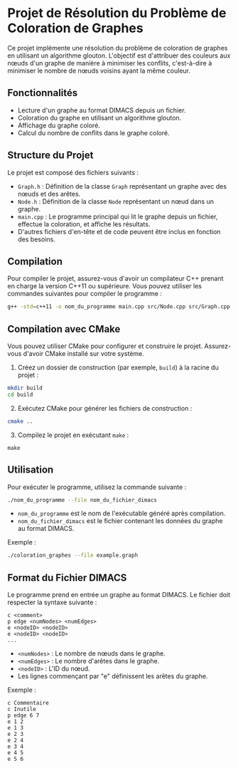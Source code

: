 # Projet de Résolution du Problème de Coloration de Graphes

Ce projet implémente une résolution du problème de coloration de graphes en utilisant un algorithme glouton. L'objectif est d'attribuer des couleurs aux nœuds d'un graphe de manière à minimiser les conflits, c'est-à-dire à minimiser le nombre de nœuds voisins ayant la même couleur.

## Fonctionnalités

- Lecture d'un graphe au format DIMACS depuis un fichier.
- Coloration du graphe en utilisant un algorithme glouton.
- Affichage du graphe coloré.
- Calcul du nombre de conflits dans le graphe coloré.

## Structure du Projet

Le projet est composé des fichiers suivants :

- `Graph.h` : Définition de la classe `Graph` représentant un graphe avec des nœuds et des arêtes.
- `Node.h` : Définition de la classe `Node` représentant un nœud dans un graphe.
- `main.cpp` : Le programme principal qui lit le graphe depuis un fichier, effectue la coloration, et affiche les résultats.
- D'autres fichiers d'en-tête et de code peuvent être inclus en fonction des besoins.

## Compilation

Pour compiler le projet, assurez-vous d'avoir un compilateur C++ prenant en charge la version C++11 ou supérieure. Vous pouvez utiliser les commandes suivantes pour compiler le programme :

```sh
g++ -std=c++11 -o nom_du_programme main.cpp src/Node.cpp src/Graph.cpp
```

## Compilation avec CMake

Vous pouvez utiliser CMake pour configurer et construire le projet. Assurez-vous d'avoir CMake installé sur votre système.

1. Créez un dossier de construction (par exemple, `build`) à la racine du projet :
```bash
mkdir build
cd build
```


2. Exécutez CMake pour générer les fichiers de construction :
```bash
cmake ..
```


3. Compilez le projet en exécutant `make` :
```
make
```

## Utilisation

Pour exécuter le programme, utilisez la commande suivante :
```bash
./nom_du_programme --file nom_du_fichier_dimacs
```

- `nom_du_programme` est le nom de l'exécutable généré après compilation.
- `nom_du_fichier_dimacs` est le fichier contenant les données du graphe au format DIMACS.

Exemple :
```bash
./coloration_graphes --file example.graph
```


## Format du Fichier DIMACS

Le programme prend en entrée un graphe au format DIMACS. Le fichier doit respecter la syntaxe suivante :

```
c <comment>
p edge <numNodes> <numEdges>
e <nodeID> <nodeID>
e <nodeID> <nodeID>
...
```


- `<numNodes>` : Le nombre de nœuds dans le graphe.
- `<numEdges>` : Le nombre d'arêtes dans le graphe.
- `<nodeID>` : L'ID du nœud.
- Les lignes commençant par "e" définissent les arêtes du graphe.

Exemple :

```
c Commentaire 
c Inutile
p edge 6 7
e 1 2
e 1 3
e 2 3
e 2 4
e 3 4
e 4 5
e 5 6
```

